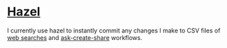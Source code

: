 # [Hazel](https://www.noodlesoft.com)
I currently use hazel to instantly commit any changes I make to CSV files of [web searches](https://github.com/nikitavoloboev/alfred-web-searches) and [ask-create-share](https://github.com/nikitavoloboev/alfred-ask-create-share) workflows.